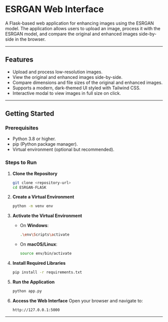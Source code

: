 # ESRGAN Web Interface

A Flask-based web application for enhancing images using the ESRGAN model. The application allows users to upload an image, process it with the ESRGAN model, and compare the original and enhanced images side-by-side in the browser.

---

## Features
- Upload and process low-resolution images.
- View the original and enhanced images side-by-side.
- Compare dimensions and file sizes of the original and enhanced images.
- Supports a modern, dark-themed UI styled with Tailwind CSS.
- Interactive modal to view images in full size on click.

---

## **Getting Started**

### Prerequisites
- Python 3.8 or higher.
- pip (Python package manager).
- Virtual environment (optional but recommended).

### **Steps to Run**

1. **Clone the Repository**
   ```bash
   git clone <repository-url>
   cd ESRGAN-FLASK
   ```

2. **Create a Virtual Environment**
   ```bash
   python -m venv env
   ```

3. **Activate the Virtual Environment**
   - On **Windows**:
     ```bash
     .\env\Scripts\activate
     ```
   - On **macOS/Linux**:
     ```bash
     source env/bin/activate
     ```

4. **Install Required Libraries**
   ```bash
   pip install -r requirements.txt
   ```

5. **Run the Application**
   ```bash
   python app.py
   ```

6. **Access the Web Interface**
   Open your browser and navigate to:
   ```
   http://127.0.0.1:5000
   ```

---
